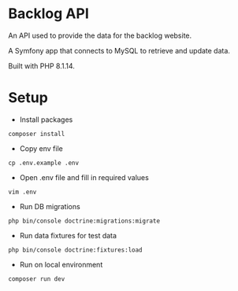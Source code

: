 # Backlog API

An API used to provide the data for the backlog website.

A Symfony app that connects to MySQL to retrieve and update data.

Built with PHP 8.1.14.

# Setup

- Install packages
```
composer install
```
-  Copy env file
```
cp .env.example .env
```
-  Open .env file and fill in required values
```
vim .env
```
-  Run DB migrations
```
php bin/console doctrine:migrations:migrate
```
-  Run data fixtures for test data
```
php bin/console doctrine:fixtures:load
```
-  Run on local environment
```
composer run dev
```
